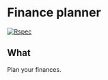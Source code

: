 # Finance planner
[![Rspec](https://github.com/DenisKem/finance_planner/actions/workflows/ruby.yml/badge.svg)](https://github.com/DenisKem/finance_planner/actions/workflows/ruby.yml)

## What
Plan your finances.